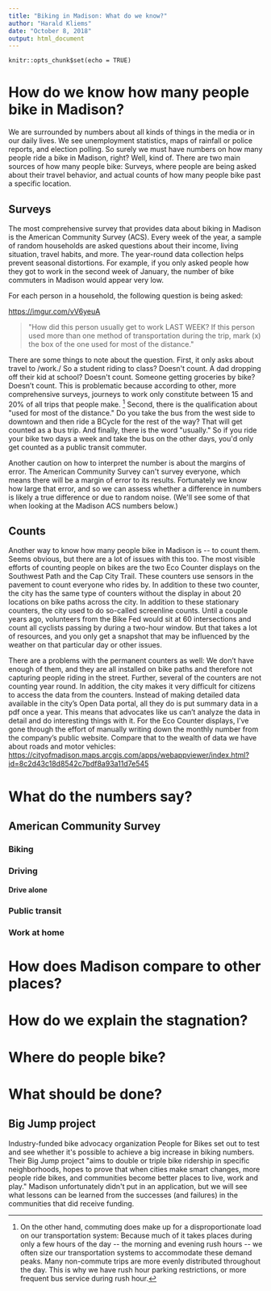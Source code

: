 ```yaml
---
title: "Biking in Madison: What do we know?"
author: "Harald Kliems"
date: "October 8, 2018"
output: html_document
---
```


```{r setup, include=FALSE}
knitr::opts_chunk$set(echo = TRUE)
```

# How do we know how many people bike in Madison?
We are surrounded by numbers about all kinds of things in the media or in our daily lives. We see unemployment statistics, maps of rainfall or police reports, and election polling. So surely we must have numbers on how many people ride a bike in Madison, right? Well, kind of. There are two main sources of how many people bike: Surveys, where people are being asked about their travel behavior, and actual counts of how many people bike past a specific location.

## Surveys
The most comprehensive survey that provides data about biking in Madison is the American Community Survey (ACS). Every week of the year, a sample of random households are asked questions about their income, living situation, travel habits, and more. The year-round data collection helps prevent seasonal distortions. For example, if you only asked people how they got to work in the second week of January, the number of bike commuters in Madison would appear very low.

For each person in a household, the following question is being asked:

<https://imgur.com/vV6yeuA>

> "How did this person usually get to work LAST WEEK? If this  person used more than one method of transportation during the trip, mark (x) the box of the one used for most of the distance."
    
There are some things to note about the question. First, it only asks about travel to /work./ So a student riding to class? Doesn't count. A dad dropping off their kid at school? Doesn't count. Someone getting groceries by bike? Doesn’t count. This is problematic because according to other, more comprehensive surveys, journeys to work only constitute between 15 and 20% of all trips that people make. [^1] Second, there is the qualification about "used for most of the distance." Do you take the bus from the west side to downtown and then ride a BCycle for the rest of the way? That will get counted as a bus trip. And finally, there is the word "usually." So if you ride your bike two days a week and take the bus on the other days, you'd only get counted as a public transit commuter.

Another caution on how to interpret the number is about the margins of error. The American Community Survey can't survey everyone, which means there will be a margin of error to its results. Fortunately we know how large that error, and so we can assess whether a difference in numbers is likely a true difference or due to random noise. (We'll see some of that when looking at the Madison ACS numbers below.)

## Counts
Another way to know how many people bike in Madison is -- to count them. Seems obvious, but there are a lot of issues with this too. The most visible efforts of counting people on bikes are the two Eco Counter displays on the Southwest Path and the Cap City Trail. These counters use sensors in the pavement to count everyone who rides by. In addition to these two counter, the city has the same type of counters without the display in about 20 locations on bike paths across the city.
In addition to these stationary counters, the city used to do so-called screenline counts. Until a couple years ago, volunteers from the Bike Fed would sit at 60 intersections and count all cyclists passing by during a two-hour window. But that takes a lot of resources, and you only get a snapshot that may be influenced by the weather on that particular day or other issues.

There are a problems with the permanent counters as well: We don’t have enough of them, and they are all installed on bike paths and therefore not capturing people riding in the street. Further, several of the counters are not counting year round. In addition, the city makes it very difficult for citizens to access the data from the counters. Instead of making detailed data available in the city’s Open Data portal, all they do is put summary data in a pdf once a year. This means that advocates like us can’t analyze the data in detail and do interesting things with it. For the Eco Counter displays, I’ve gone through the effort of manually writing down the monthly number from the company’s public website.
Compare that to the wealth of data we have about roads and motor vehicles: <https://cityofmadison.maps.arcgis.com/apps/webappviewer/index.html?id=8c2d43c18d8542c7bdf8a93a11d7e545>


# What do the numbers say?
## American Community Survey
### Biking
### Driving
#### Drive alone
### Public transit
### Work at home

# How does Madison compare to other places?

# How do we explain the stagnation?

# Where do people bike?

# What should be done?

## Big Jump project
Industry-funded bike advocacy organization People for Bikes set out to test and see whether it's possible to achieve a big increase in biking numbers. Their Big Jump project "aims to double or triple bike ridership in specific neighborhoods, hopes to prove that when cities make smart changes, more people ride bikes, and communities become better places to live, work and play." Madison unfortunately didn't put in an application, but we will see what lessons can be learned from the successes (and failures) in the communities that did receive funding.
 
[^1]: On the other hand, commuting does make up for a disproportionate load on our transportation system: Because much of it takes places during only a few hours of the day -- the morning and evening rush hours -- we often size our transportation systems to accommodate these demand peaks. Many non-commute trips are more evenly distributed throughout the day. This is why we have rush hour parking restrictions, or more frequent bus service during rush hour.